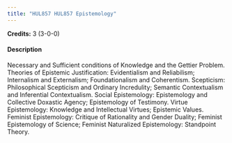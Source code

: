 ```yaml
---
title: "HUL857 HUL857 Epistemology"
---
```

**Credits:** 3 (3-0-0)

#### Description
Necessary and Sufficient conditions of Knowledge and the Gettier Problem. Theories of Epistemic Justification: Evidentialism and Reliabilism; Internalism and Externalism; Foundationalism and Coherentism. Scepticism: Philosophical Scepticism and Ordinary Incredulity; Semantic Contextualism and Inferential Contextualism. Social Epistemology: Epistemology and Collective Doxastic Agency; Epistemology of Testimony. Virtue Epistemology: Knowledge and Intellectual Virtues; Epistemic Values. Feminist Epistemology: Critique of Rationality and Gender Duality; Feminist Epistemology of Science; Feminist Naturalized Epistemology: Standpoint Theory.